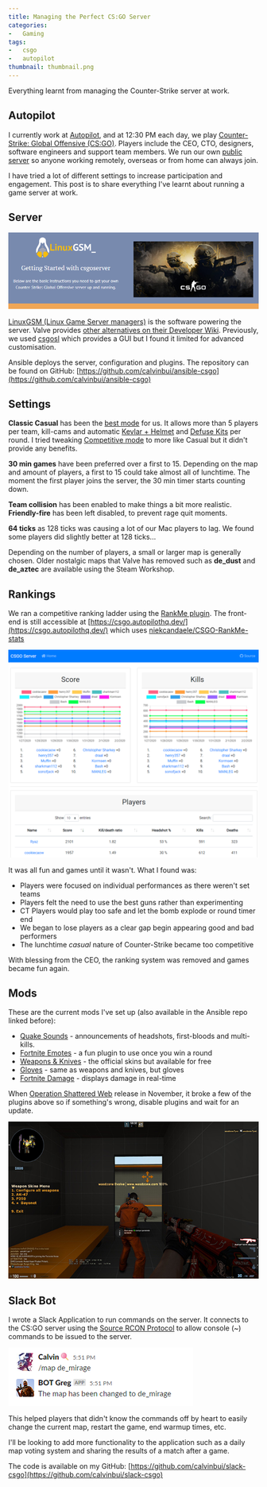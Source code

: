```yaml
---
title: Managing the Perfect CS:GO Server
categories:
-   Gaming
tags:
-   csgo
-   autopilot
thumbnail: thumbnail.png
---
```


Everything learnt from managing the Counter-Strike server at work.

<!-- more -->

## Autopilot

I currently work at [Autopilot](https://autopilothq.com/), and at 12:30 PM each day, we play [Counter-Strike: Global Offensive (CS:GO)](https://store.steampowered.com/app/730/CounterStrike_Global_Offensive/). Players include the CEO, CTO, designers, software engineers and support team members. We run our own [public server](https://www.gametracker.com/server_info/49.255.175.50:27015/) so anyone working remotely, overseas or from home can always join.

I have tried a lot of different settings to increase participation and engagement. This post is to share everything I've learnt about running a game server at work.

## Server

![linuxgsm.png](linuxgsm.png)

[LinuxGSM (Linux Game Server managers)](https://linuxgsm.com/) is the software powering the server. Valve provides [other alternatives on their Developer Wiki](https://developer.valvesoftware.com/wiki/Counter-Strike:_Global_Offensive_Dedicated_Servers). Previously, we used [csgosl](https://github.com/lenosisnickerboa/csgosl) which provides a GUI but I found it limited for advanced customisation.

Ansible deploys the server, configuration and plugins. The repository can be found on GitHub: [https://github.com/calvinbui/ansible-csgo](https://github.com/calvinbui/ansible-csgo)

## Settings

**Classic Casual** has been the [best mode](https://counterstrike.fandom.com/wiki/Casual) for us. It allows more than 5 players per team, kill-cams and automatic [Kevlar + Helmet](https://counterstrike.fandom.com/wiki/Kevlar_%2B_Helmet) and  [Defuse Kits](https://counterstrike.fandom.com/wiki/Defuse_Kit) per round. I tried tweaking [Competitive mode](https://counterstrike.fandom.com/wiki/Competitive) to more like Casual but it didn't provide any benefits.

**30 min games** have been preferred over a first to 15. Depending on the map and amount of players, a first to 15 could take almost all of lunchtime. The moment the first player joins the server, the 30 min timer starts counting down.

**Team collision** has been enabled to make things a bit more realistic. **Friendly-fire** has been left disabled, to prevent rage quit moments.

**64 ticks** as 128 ticks was causing a lot of our Mac players to lag. We found some players did slightly better at 128 ticks...

Depending on the number of players, a small or larger map is generally chosen. Older nostalgic maps that Valve has removed such as **de_dust** and **de_aztec** are available using the Steam Workshop.

## Rankings

We ran a competitive ranking ladder using the [RankMe plugin](https://forums.alliedmods.net/showthread.php?p=2467665). The front-end is still accessible at [https://csgo.autopilothq.dev/](https://csgo.autopilothq.dev/) which uses [niekcandaele/CSGO-RankMe-stats](https://github.com/niekcandaele/CSGO-RankMe-stats)

![rankme.png](rankme.png)

It was all fun and games until it wasn't. What I found was:

- Players were focused on individual performances as there weren't set teams
- Players felt the need to use the best guns rather than experimenting
- CT Players would play too safe and let the bomb explode or round timer end
- We began to lose players as a clear gap begin appearing good and bad performers
- The lunchtime _casual_ nature of Counter-Strike became too competitive

With blessing from the CEO, the ranking system was removed and games became fun again.

## Mods

These are the current mods I've set up (also available in the Ansible repo linked before):

- [Quake Sounds](https://forums.alliedmods.net/showthread.php?t=224316) - announcements of headshots, first-bloods and multi-kills.
- [Fortnite Emotes](https://forums.alliedmods.net/showthread.php?p=2668778) - a fun plugin to use once you win a round
- [Weapons & Knives](https://forums.alliedmods.net/showthread.php?t=298770) - the official skins but available for free
- [Gloves](https://forums.alliedmods.net/showthread.php?t=299977) - same as weapons and knives, but gloves
- [Fortnite Damage](https://forums.alliedmods.net/showthread.php?t=309218) - displays damage in real-time

When [Operation Shattered Web](https://counter-strike.net/shatteredweb) release in November, it broke a few of the plugins above so if something's wrong, disable plugins and wait for an update.

![weaponskin.jpg](weaponskin.jpg)

## Slack Bot

I wrote a Slack Application to run commands on the server. It connects to the CS:GO server using the [Source RCON Protocol](https://developer.valvesoftware.com/wiki/Source_RCON_Protocol) to allow console (~) commands to be issued to the server.

![slack-bot.png](slack-bot.png)

This helped players that didn't know the commands off by heart to easily change the current map, restart the game, end warmup times, etc.

I'll be looking to add more functionality to the application such as a daily map voting system and sharing the results of a match after a game.

The code is available on my GitHub: [https://github.com/calvinbui/slack-csgo](https://github.com/calvinbui/slack-csgo)
